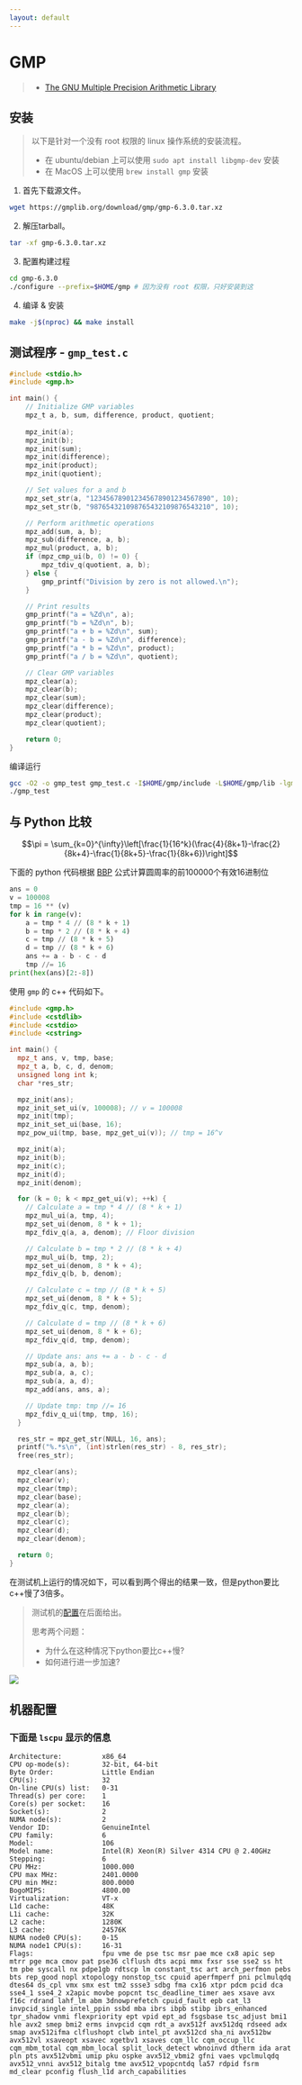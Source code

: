 ```yaml
---
layout: default
--- 
```


# GMP

> - [The GNU Multiple Precision Arithmetic Library](https://rocm.docs.amd.com/projects/HIP/en/latest/)

## 安装

> 以下是针对一个没有 root 权限的 linux 操作系统的安装流程。
> - 在 ubuntu/debian 上可以使用 `sudo apt install libgmp-dev` 安装
> - 在 MacOS 上可以使用 `brew install gmp` 安装
    
1. 首先下载源文件。
```sh
wget https://gmplib.org/download/gmp/gmp-6.3.0.tar.xz
```

2. 解压tarball。
```sh
tar -xf gmp-6.3.0.tar.xz
```

3. 配置构建过程
```sh
cd gmp-6.3.0
./configure --prefix=$HOME/gmp # 因为没有 root 权限，只好安装到这
```

4. 编译 & 安装
```sh
make -j$(nproc) && make install
```

## 测试程序 - `gmp_test.c`

```c
#include <stdio.h>
#include <gmp.h>

int main() {
    // Initialize GMP variables
    mpz_t a, b, sum, difference, product, quotient;
    
    mpz_init(a);
    mpz_init(b);
    mpz_init(sum);
    mpz_init(difference);
    mpz_init(product);
    mpz_init(quotient);

    // Set values for a and b
    mpz_set_str(a, "123456789012345678901234567890", 10);
    mpz_set_str(b, "987654321098765432109876543210", 10);

    // Perform arithmetic operations
    mpz_add(sum, a, b);
    mpz_sub(difference, a, b);
    mpz_mul(product, a, b);
    if (mpz_cmp_ui(b, 0) != 0) {
        mpz_tdiv_q(quotient, a, b);
    } else {
        gmp_printf("Division by zero is not allowed.\n");
    }

    // Print results
    gmp_printf("a = %Zd\n", a);
    gmp_printf("b = %Zd\n", b);
    gmp_printf("a + b = %Zd\n", sum);
    gmp_printf("a - b = %Zd\n", difference);
    gmp_printf("a * b = %Zd\n", product);
    gmp_printf("a / b = %Zd\n", quotient);

    // Clear GMP variables
    mpz_clear(a);
    mpz_clear(b);
    mpz_clear(sum);
    mpz_clear(difference);
    mpz_clear(product);
    mpz_clear(quotient);

    return 0;
}
```

编译运行

```sh
gcc -O2 -o gmp_test gmp_test.c -I$HOME/gmp/include -L$HOME/gmp/lib -lgmp
./gmp_test
```

## 与 Python 比较

$$\pi = \sum_{k=0}^{\infty}\left[\frac{1}{16^k}(\frac{4}{8k+1}-\frac{2}{8k+4}-\frac{1}{8k+5}-\frac{1}{8k+6})\right]$$

下面的 python 代码根据 [BBP](https://en.wikipedia.org/wiki/Bailey%E2%80%93Borwein%E2%80%93Plouffe_formula) 公式计算圆周率的前100000个有效16进制位

```python
ans = 0
v = 100008
tmp = 16 ** (v)
for k in range(v):
    a = tmp * 4 // (8 * k + 1)
    b = tmp * 2 // (8 * k + 4)
    c = tmp // (8 * k + 5)
    d = tmp // (8 * k + 6)
    ans += a - b - c - d
    tmp //= 16
print(hex(ans)[2:-8])
```

使用 `gmp` 的 c++ 代码如下。

```cpp
#include <gmp.h>
#include <cstdlib>
#include <cstdio>
#include <cstring>

int main() {
  mpz_t ans, v, tmp, base;
  mpz_t a, b, c, d, denom;
  unsigned long int k;
  char *res_str;

  mpz_init(ans);
  mpz_init_set_ui(v, 100008); // v = 100008
  mpz_init(tmp);
  mpz_init_set_ui(base, 16);
  mpz_pow_ui(tmp, base, mpz_get_ui(v)); // tmp = 16^v

  mpz_init(a);
  mpz_init(b);
  mpz_init(c);
  mpz_init(d);
  mpz_init(denom);

  for (k = 0; k < mpz_get_ui(v); ++k) {
    // Calculate a = tmp * 4 // (8 * k + 1)
    mpz_mul_ui(a, tmp, 4);
    mpz_set_ui(denom, 8 * k + 1);
    mpz_fdiv_q(a, a, denom); // Floor division

    // Calculate b = tmp * 2 // (8 * k + 4)
    mpz_mul_ui(b, tmp, 2);
    mpz_set_ui(denom, 8 * k + 4);
    mpz_fdiv_q(b, b, denom);

    // Calculate c = tmp // (8 * k + 5)
    mpz_set_ui(denom, 8 * k + 5);
    mpz_fdiv_q(c, tmp, denom);

    // Calculate d = tmp // (8 * k + 6)
    mpz_set_ui(denom, 8 * k + 6);
    mpz_fdiv_q(d, tmp, denom);

    // Update ans: ans += a - b - c - d
    mpz_sub(a, a, b);
    mpz_sub(a, a, c);
    mpz_sub(a, a, d);
    mpz_add(ans, ans, a);

    // Update tmp: tmp //= 16
    mpz_fdiv_q_ui(tmp, tmp, 16);
  }

  res_str = mpz_get_str(NULL, 16, ans);
  printf("%.*s\n", (int)strlen(res_str) - 8, res_str);
  free(res_str);

  mpz_clear(ans);
  mpz_clear(v);
  mpz_clear(tmp);
  mpz_clear(base);
  mpz_clear(a);
  mpz_clear(b);
  mpz_clear(c);
  mpz_clear(d);
  mpz_clear(denom);

  return 0;
}
```

在测试机上运行的情况如下，可以看到两个得出的结果一致，但是python要比c++慢了3倍多。

> 测试机的[配置](#机器配置)在后面给出。
> 
> 思考两个问题：
> - 为什么在这种情况下python要比c++慢?
> - 如何进行进一步加速?

![](../assets/images/pi-1.png)

## 机器配置

### 下面是 `lscpu` 显示的信息

```
Architecture:          x86_64
CPU op-mode(s):        32-bit, 64-bit
Byte Order:            Little Endian
CPU(s):                32
On-line CPU(s) list:   0-31
Thread(s) per core:    1
Core(s) per socket:    16
Socket(s):             2
NUMA node(s):          2
Vendor ID:             GenuineIntel
CPU family:            6
Model:                 106
Model name:            Intel(R) Xeon(R) Silver 4314 CPU @ 2.40GHz
Stepping:              6
CPU MHz:               1000.000
CPU max MHz:           2401.0000
CPU min MHz:           800.0000
BogoMIPS:              4800.00
Virtualization:        VT-x
L1d cache:             48K
L1i cache:             32K
L2 cache:              1280K
L3 cache:              24576K
NUMA node0 CPU(s):     0-15
NUMA node1 CPU(s):     16-31
Flags:                 fpu vme de pse tsc msr pae mce cx8 apic sep mtrr pge mca cmov pat pse36 clflush dts acpi mmx fxsr sse sse2 ss ht tm pbe syscall nx pdpe1gb rdtscp lm constant_tsc art arch_perfmon pebs bts rep_good nopl xtopology nonstop_tsc cpuid aperfmperf pni pclmulqdq dtes64 ds_cpl vmx smx est tm2 ssse3 sdbg fma cx16 xtpr pdcm pcid dca sse4_1 sse4_2 x2apic movbe popcnt tsc_deadline_timer aes xsave avx f16c rdrand lahf_lm abm 3dnowprefetch cpuid_fault epb cat_l3 invpcid_single intel_ppin ssbd mba ibrs ibpb stibp ibrs_enhanced tpr_shadow vnmi flexpriority ept vpid ept_ad fsgsbase tsc_adjust bmi1 hle avx2 smep bmi2 erms invpcid cqm rdt_a avx512f avx512dq rdseed adx smap avx512ifma clflushopt clwb intel_pt avx512cd sha_ni avx512bw avx512vl xsaveopt xsavec xgetbv1 xsaves cqm_llc cqm_occup_llc cqm_mbm_total cqm_mbm_local split_lock_detect wbnoinvd dtherm ida arat pln pts avx512vbmi umip pku ospke avx512_vbmi2 gfni vaes vpclmulqdq avx512_vnni avx512_bitalg tme avx512_vpopcntdq la57 rdpid fsrm md_clear pconfig flush_l1d arch_capabilities
```

